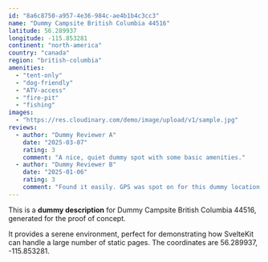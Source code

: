 ```yaml
---
id: "8a6c8750-a957-4e36-984c-ae4b1b4c3cc3"
name: "Dummy Campsite British Columbia 44516"
latitude: 56.289937
longitude: -115.853281
continent: "north-america"
country: "canada"
region: "british-columbia"
amenities:
  - "tent-only"
  - "dog-friendly"
  - "ATV-access"
  - "fire-pit"
  - "fishing"
images:
  - "https://res.cloudinary.com/demo/image/upload/v1/sample.jpg"
reviews:
  - author: "Dummy Reviewer A"
    date: "2025-03-07"
    rating: 3
    comment: "A nice, quiet dummy spot with some basic amenities."
  - author: "Dummy Reviewer B"
    date: "2025-01-06"
    rating: 3
    comment: "Found it easily. GPS was spot on for this dummy location."
---
```


This is a **dummy description** for Dummy Campsite British Columbia 44516, generated for the proof of concept.

It provides a serene environment, perfect for demonstrating how SvelteKit can handle a large number of static pages. The coordinates are 56.289937, -115.853281.
